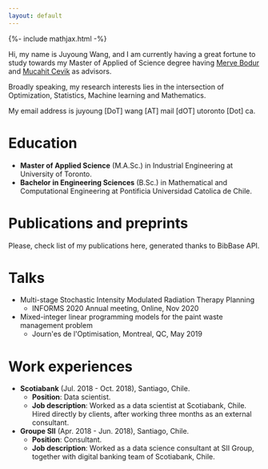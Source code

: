 ```yaml
---
layout: default
---
```

{%- include mathjax.html -%}

Hi, my name is Juyoung Wang, and I am currently having a great fortune to study towards my Master of Applied of Science degree having [Merve Bodur](https://sites.google.com/site/mervebodr/) and [Mucahit Cevik](https://people.ryerson.ca/mcevik/) as advisors. 

Broadly speaking, my research interests lies in the intersection of Optimization, Statistics, Machine learning and Mathematics.


My email address is juyoung [DoT] wang [AT] mail [dOT] utoronto [Dot] ca.

# Education
*  **Master of Applied Science** (M.A.Sc.) in Industrial Engineering at University of Toronto.
*  **Bachelor in Engineering Sciences** (B.Sc.) in Mathematical and Computational Engineering at Pontificia Universidad Catolica de Chile.

# Publications and preprints
Please, check list of my publications here, generated thanks to BibBase API.
<script src="https://bibbase.org/show?bib=https%3A%2F%2Fdrive.google.com%2Fuc%3Fexport%3Ddownload%26id%3D1aPvqkrKEyWBibny-mdiCPdJgTQJOy5cb&jsonp=1"></script>

# Talks
* Multi-stage Stochastic Intensity Modulated Radiation Therapy Planning
	* INFORMS 2020 Annual meeting, Online, Nov 2020
* Mixed-integer linear programming models for the paint waste management problem
	* Journ\'es de l'Optimisation, Montreal, QC, May 2019

# Work experiences
* **Scotiabank** (Jul. 2018 - Oct. 2018), Santiago, Chile.
	* **Position**: Data scientist.
	* **Job description**: Worked as a data scientist at Scotiabank, Chile. Hired directly by clients, after working three months as an external consultant.
* **Groupe SII** (Apr. 2018 - Jun. 2018), Santiago, Chile.
	* **Position**: Consultant.
	* **Job description**: Worked as a data science consultant at SII Group, together with digital banking team of Scotiabank, Chile.



